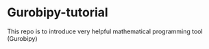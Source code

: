 # Gurobipy-tutorial
This repo is to introduce very helpful mathematical programming tool (Gurobipy)
